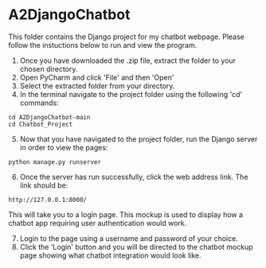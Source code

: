 # A2DjangoChatbot
This folder contains the Django project for my chatbot webpage. Please follow the instuctions below to run and view the program. 

1. Once you have downloaded the .zip file, extract the folder to your chosen directory.
2. Open PyCharm and click 'File' and then 'Open'
3. Select the extracted folder from your directory.
4. In the terminal navigate to the project folder using the following 'cd' commands:
```
cd A2DjangoChatbot-main
cd Chatbot_Project
```
5. Now that you have navigated to the project folder, run the Django server in order to view the pages:
```
python manage.py runserver
```
6. Once the server has run successfully, click the web address link. The link should be:
```
http://127.0.0.1:8000/
```
This will take you to a login page. This mockup is used to display how a chatbot app requiring user authentication would work. 

7. Login to the page using a username and password of your choice. 
8. Click the 'Login' button and you will be directed to the chatbot mockup page showing what chatbot integration would look like. 
